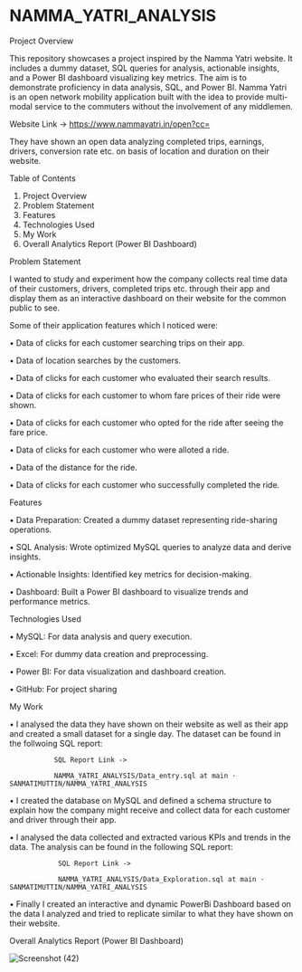 # NAMMA_YATRI_ANALYSIS

Project Overview

This repository showcases a project inspired by the Namma Yatri website. 
It includes a dummy dataset, SQL queries for analysis, actionable insights, and a Power BI dashboard visualizing key metrics. 
The aim is to demonstrate proficiency in data analysis, SQL, and Power BI.
Namma Yatri is an open network mobility application built with the idea to provide multi-modal service to the commuters without the involvement of any middlemen.

Website Link -> https://www.nammayatri.in/open?cc=

They have shown an open data analyzing completed trips, earnings, drivers, conversion rate etc. on basis of location and duration on their website.




Table of Contents

1.	Project Overview
2.	Problem Statement
3.	Features
4.	Technologies Used
5.	My Work
6.	Overall Analytics Report (Power BI Dashboard)

Problem Statement

I wanted to study and experiment how the company collects real time data of their customers, drivers, completed trips etc. 
through their app and display them as an interactive dashboard on their website for the common public to see.

Some of their application features which I noticed were:

•	Data of clicks for each customer searching trips on their app.

•	Data of location searches by the customers.

•	Data of clicks for each customer who evaluated their search results.

•	Data of clicks for each customer to whom fare prices of their ride were shown.

•	Data of clicks for each customer who opted for the ride after seeing the fare price.

•	Data of clicks for each customer who were alloted a ride.

•	Data of the distance for the ride.

•	Data of clicks for each customer who successfully completed the ride.


Features

•	Data Preparation: Created a dummy dataset representing ride-sharing operations.

•	SQL Analysis: Wrote optimized MySQL queries to analyze data and derive insights.

•	Actionable Insights: Identified key metrics for decision-making.

•	Dashboard: Built a Power BI dashboard to visualize trends and performance metrics.


Technologies Used

•	MySQL: For data analysis and query execution.

•	Excel: For dummy data creation and preprocessing.

•	Power BI: For data visualization and dashboard creation.

•	GitHub: For project sharing


My Work

•	I analysed the data they have shown on their website as well as their app and created a small dataset for a single day. The dataset can be found in the follwoing SQL report:

               SQL Report Link -> 
               
               NAMMA_YATRI_ANALYSIS/Data_entry.sql at main · SANMATIMUTTIN/NAMMA_YATRI_ANALYSIS
               
•	I created the database on MySQL and defined a schema structure to explain how the company might receive and collect data for each customer and driver through their app.

•	I analysed the data collected and extracted various KPIs  and trends in the data. The analysis can be found in the following SQL report:

                SQL Report Link -> 
                
                NAMMA_YATRI_ANALYSIS/Data_Exploration.sql at main · SANMATIMUTTIN/NAMMA_YATRI_ANALYSIS
                
•	Finally I created an interactive and dynamic PowerBi Dashboard based on the data I analyzed and tried to replicate similar to what they have shown on their website.


Overall Analytics Report (Power BI Dashboard)


![Screenshot (42)](https://github.com/user-attachments/assets/af2a2ea8-b2ce-488a-8fbc-ce608aa2c504)
